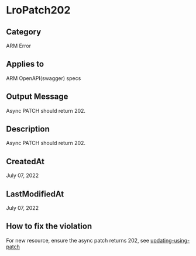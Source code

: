 # LroPatch202

## Category

ARM Error

## Applies to

ARM OpenAPI(swagger) specs

## Output Message

Async PATCH should return 202.

## Description

Async PATCH should return 202.

## CreatedAt

July 07, 2022

## LastModifiedAt

July 07, 2022

## How to fix the violation

For new resource, ensure the async patch returns 202, see [updating-using-patch](https://github.com/Azure/azure-resource-manager-rpc/blob/master/v1.0/async-api-reference.md#updating-using-patch)
